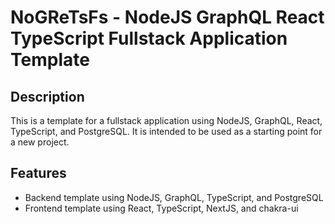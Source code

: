 # NoGReTsFs - NodeJS GraphQL React TypeScript Fullstack Application Template

## Description
This is a template for a fullstack application using NodeJS, GraphQL, React, TypeScript, and PostgreSQL. It is intended to be used as a starting point for a new project.

## Features
- Backend template using NodeJS, GraphQL, TypeScript, and PostgreSQL
- Frontend template using React, TypeScript, NextJS,  and chakra-ui